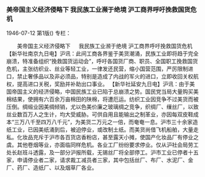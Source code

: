 ### 美帝国主义经济侵略下  我民族工业濒于绝境  沪工商界呼吁挽救国货危机

1946-07-12
第1版()
专栏：

　　美帝国主义经济侵略下
　  我民族工业濒于绝境
    沪工商界呼吁挽救国货危机
    【新华社南京九日电】沪讯：此间工商各界鉴于美货潮涌，民族工业即将趋于完全崩溃，特准备组织“挽救国货运动会”，呼吁各国货厂商、职员、全国职工挽救国货危机，主张纺织业、丝业等轻工业，一律发还民营，缩小国营范围，严厉限制进口，禁止奢侈品以及非必须品，特别是造成了内战的军火的进口，立即收回关权航权，提高进口关税，奖励并补助出口事业。
    【新华社延安九日电】沪讯：由于美国帝国主义的经济侵略，中国民族工业已陷于总崩溃之势。国民党当局大量购买美棉结果，使拥有六百余万亩棉田的陕棉，将遭厄运。纺织工业因竞争不过美货而被压倒。绸缎业因美绸倾销，尤以色美价廉之玻璃绸之竞争，织绸厂、缫丝厂，以致丝业数百万人之生计，均大受威胁。可供自用且能输出之制革业，亦因每双皮鞋成本“三万八千至四万八千元”，为美货二万元之一倍，而奄奄一息。沪市三十余家造纸工业，已因美纸涌到后，被迫停业，或改制土纸。而美货尚借飞机船舶，大量走私。化妆品充斥于沪市各百货店香粉店，甚至露天小摊，使国产化妆品厂有停业之虞。其他卷烟等业，亦面临同样危机。各业工厂纷纷要求停业。仅从沪社会局劳工处长赵班斗透露，及一部分沪报所载，无锡丝厂将全部停工。沪市工业已停者十五家，申请停业者二家，请求裁工减员者三家，其中包括丝厂、布厂、水泥厂、金厂、药厂、造纸厂、以及烟草厂各业。
